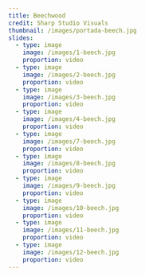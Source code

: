 ```yaml
---
title: Beechwood
credit: Sharp Studio Visuals
thumbnail: /images/portada-beech.jpg
slides:
  - type: image
    image: /images/1-beech.jpg
    proportion: video
  - type: image
    image: /images/2-beech.jpg
    proportion: video
  - type: image
    image: /images/3-beech.jpg
    proportion: video
  - type: image
    image: /images/4-beech.jpg
    proportion: video
  - type: image
    image: /images/7-beech.jpg
    proportion: video
  - type: image
    image: /images/8-beech.jpg
    proportion: video
  - type: image
    image: /images/9-beech.jpg
    proportion: video
  - type: image
    image: /images/10-beech.jpg
    proportion: video
  - type: image
    image: /images/11-beech.jpg
    proportion: video
  - type: image
    image: /images/12-beech.jpg
    proportion: video
---
```

